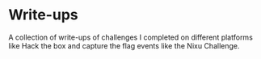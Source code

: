 # Write-ups

A collection of write-ups of challenges I completed on different platforms like Hack the box and capture the flag events like the Nixu Challenge.

